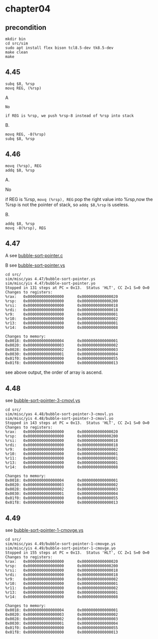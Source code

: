 # chapter04

## precondition
````shell
mkdir bin
cd src/sim
sudo apt install flex bison tcl8.5-dev tk8.5-dev 
make clean
make
````

## 4.45

    subq $8, %rsp
    movq REG, (%rsp)

A

    No

    if REG is %rsp, we push %rsp-8 instead of %rsp into stack

B.

    movq REG, -8(%rsp)
    subq $8, %rsp


## 4.46

    movq (%rsp), REG
    addq $8, %rsp

A.

No

if REG is %rsp, `movq (%rsp), REG` pop the right value into %rsp,now the %rsp is not the pointer of stack, so `addq $8,%rsp` is useless.

B.

    addq $8, %rsp
    movq -8(%rsp), REG

## 4.47

A
see [bubble-sort-pointer.c](https://github.com/ejunjsh/csapp/blob/master/chapter04/src/4.47/bubble-sort-pointer.c)

B
see [bubble-sort-pointer.ys](https://github.com/ejunjsh/csapp/blob/master/chapter04/src/4.47/bubble-sort-pointer.ys)

    cd src/
    sim/misc/yas 4.47/bubble-sort-pointer.ys
    sim/misc/yis 4.47/bubble-sort-pointer.yo
    Stopped in 131 steps at PC = 0x13.  Status 'HLT', CC Z=1 S=0 O=0
    Changes to registers:
    %rax:   0x0000000000000000      0x0000000000000020
    %rsp:   0x0000000000000000      0x0000000000000200
    %rsi:   0x0000000000000000      0x0000000000000018
    %rdi:   0x0000000000000000      0x0000000000000018
    %r9:    0x0000000000000000      0x0000000000000001
    %r10:   0x0000000000000000      0x0000000000000002
    %r13:   0x0000000000000000      0x0000000000000001
    %r14:   0x0000000000000000      0x0000000000000008

    Changes to memory:
    0x0018: 0x0000000000000004      0x0000000000000001
    0x0020: 0x0000000000000003      0x0000000000000002
    0x0028: 0x0000000000000002      0x0000000000000003
    0x0030: 0x0000000000000001      0x0000000000000004
    0x01f0: 0x0000000000000000      0x0000000000000055
    0x01f8: 0x0000000000000000      0x0000000000000013

see above output, the order of array is ascend.

## 4.48
see [bubble-sort-pointer-3-cmovl.ys](https://github.com/ejunjsh/csapp/blob/master/chapter04/src/4.48/bubble-sort-pointer-3-cmovl.ys)

    cd src/
    sim/misc/yas 4.48/bubble-sort-pointer-3-cmovl.ys
    sim/misc/yis 4.48/bubble-sort-pointer-3-cmovl.yo
    Stopped in 143 steps at PC = 0x13.  Status 'HLT', CC Z=1 S=0 O=0
    Changes to registers:
    %rax:   0x0000000000000000      0x0000000000000020
    %rsp:   0x0000000000000000      0x0000000000000200
    %rsi:   0x0000000000000000      0x0000000000000018
    %rdi:   0x0000000000000000      0x0000000000000018
    %r9:    0x0000000000000000      0x0000000000000002
    %r10:   0x0000000000000000      0x0000000000000001
    %r11:   0x0000000000000000      0x0000000000000001
    %r13:   0x0000000000000000      0x0000000000000001
    %r14:   0x0000000000000000      0x0000000000000008

    Changes to memory:
    0x0018: 0x0000000000000004      0x0000000000000001
    0x0020: 0x0000000000000003      0x0000000000000002
    0x0028: 0x0000000000000002      0x0000000000000003
    0x0030: 0x0000000000000001      0x0000000000000004
    0x01f0: 0x0000000000000000      0x0000000000000055
    0x01f8: 0x0000000000000000      0x0000000000000013

## 4.49
see [bubble-sort-pointer-1-cmovge.ys](https://github.com/ejunjsh/csapp/blob/master/chapter04/src/4.49/bubble-sort-pointer-1-cmovge.ys)

    cd src/
    sim/misc/yas 4.49/bubble-sort-pointer-1-cmovge.ys
    sim/misc/yis 4.49/bubble-sort-pointer-1-cmovge.yo
    Stopped in 155 steps at PC = 0x13.  Status 'HLT', CC Z=1 S=0 O=0
    Changes to registers:
    %rax:   0x0000000000000000      0x0000000000000020
    %rsp:   0x0000000000000000      0x0000000000000200
    %rsi:   0x0000000000000000      0x0000000000000018
    %rdi:   0x0000000000000000      0x0000000000000018
    %r9:    0x0000000000000000      0x0000000000000002
    %r10:   0x0000000000000000      0x0000000000000001
    %r11:   0x0000000000000000      0x0000000000000002
    %r13:   0x0000000000000000      0x0000000000000001
    %r14:   0x0000000000000000      0x0000000000000008

    Changes to memory:
    0x0018: 0x0000000000000004      0x0000000000000001
    0x0020: 0x0000000000000003      0x0000000000000002
    0x0028: 0x0000000000000002      0x0000000000000003
    0x0030: 0x0000000000000001      0x0000000000000004
    0x01f0: 0x0000000000000000      0x0000000000000055
    0x01f8: 0x0000000000000000      0x0000000000000013